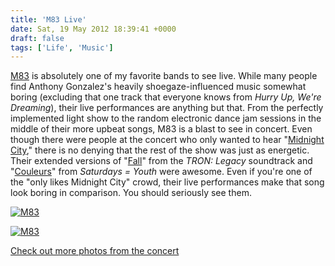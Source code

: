 ```yaml
---
title: 'M83 Live'
date: Sat, 19 May 2012 18:39:41 +0000
draft: false
tags: ['Life', 'Music']
---
```


[M83](http://ilovem83.com/) is absolutely one of my favorite bands to see live. While many people find Anthony Gonzalez's heavily shoegaze-influenced music somewhat boring (excluding that one track that everyone knows from _Hurry Up, We're Dreaming_), their live performances are anything but that. From the perfectly implemented light show to the random electronic dance jam sessions in the middle of their more upbeat songs, M83 is a blast to see in concert. Even though there were people at the concert who only wanted to hear "[Midnight City](http://www.youtube.com/watch?v=9aZFcosBTaQ)," there is no denying that the rest of the show was just as energetic. Their extended versions of "[Fall](http://www.youtube.com/watch?v=BFD-dR8ToPM)" from the _TRON: Legacy_ soundtrack and "[Couleurs](http://www.youtube.com/watch?v=wrv0F-WTio4)" from _Saturdays = Youth_ were awesome. Even if you're one of the "only likes Midnight City" crowd, their live performances make that song look boring in comparison. You should seriously see them.

[![M83](https://live.staticflickr.com/8023/7225246692_038524ba46_b.jpg)](https://flic.kr/p/c1th7Q "M83 by Colin Sullender, on Flickr")

[![M83](https://live.staticflickr.com/7211/7246185336_644ff6445b_b.jpg)](https://flic.kr/p/c3jArW "M83 by Colin Sullender, on Flickr")

[Check out more photos from the concert](https://www.flickr.com/photos/shiruken/sets/72157629794247090/)